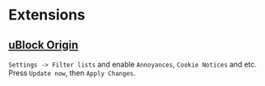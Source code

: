 # Extensions

## [uBlock Origin](https://addons.mozilla.org/en-US/firefox/addon/ublock-origin/)

`Settings -> Filter lists` and enable `Annoyances`, `Cookie Notices` and etc. Press `Update now`, then `Apply Changes`.
